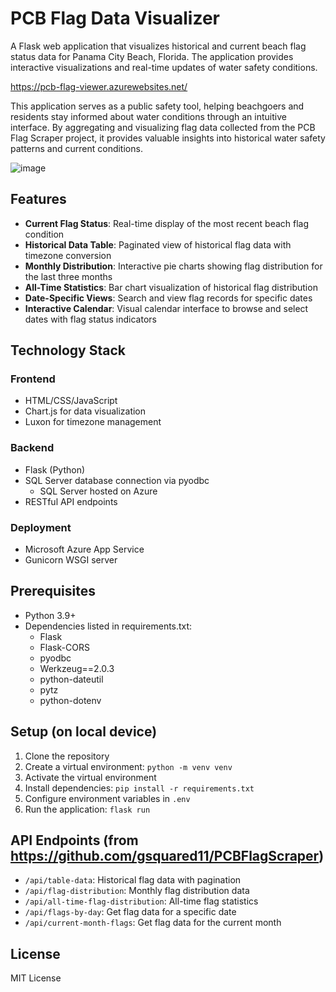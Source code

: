 # PCB Flag Data Visualizer

A Flask web application that visualizes historical and current beach flag status data for Panama City Beach, Florida. The application provides interactive visualizations and real-time updates of water safety conditions.

[https://pcb-flag-viewer.azurewebsites.net/
](url)

This application serves as a public safety tool, helping beachgoers and residents stay informed about water conditions through an intuitive interface. By aggregating and visualizing flag data collected from the PCB Flag Scraper project, it provides valuable insights into historical water safety patterns and current conditions.

![image](https://github.com/user-attachments/assets/7778d9b0-b892-423a-ab80-c8e37e4d5094)


## Features

- **Current Flag Status**: Real-time display of the most recent beach flag condition
- **Historical Data Table**: Paginated view of historical flag data with timezone conversion
- **Monthly Distribution**: Interactive pie charts showing flag distribution for the last three months
- **All-Time Statistics**: Bar chart visualization of historical flag distribution
- **Date-Specific Views**: Search and view flag records for specific dates
- **Interactive Calendar**: Visual calendar interface to browse and select dates with flag status indicators

## Technology Stack

### Frontend
- HTML/CSS/JavaScript
- Chart.js for data visualization
- Luxon for timezone management

### Backend
- Flask (Python)
- SQL Server database connection via pyodbc
  - SQL Server hosted on Azure
- RESTful API endpoints

### Deployment
- Microsoft Azure App Service
- Gunicorn WSGI server

## Prerequisites
- Python 3.9+
- Dependencies listed in requirements.txt:
  - Flask
  - Flask-CORS
  - pyodbc
  - Werkzeug==2.0.3
  - python-dateutil
  - pytz
  - python-dotenv

## Setup (on local device)
1. Clone the repository
2. Create a virtual environment: `python -m venv venv`
3. Activate the virtual environment
4. Install dependencies: `pip install -r requirements.txt`
5. Configure environment variables in `.env`
6. Run the application: `flask run`

## API Endpoints (from https://github.com/gsquared11/PCBFlagScraper)
- `/api/table-data`: Historical flag data with pagination
- `/api/flag-distribution`: Monthly flag distribution data
- `/api/all-time-flag-distribution`: All-time flag statistics
- `/api/flags-by-day`: Get flag data for a specific date
- `/api/current-month-flags`: Get flag data for the current month

## License
MIT License



